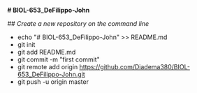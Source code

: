 **# BIOL-653_DeFilippo-John**

_## Create a new repository on the command line_

* echo "# BIOL-653_DeFilippo-John" >> README.md   
* git init   
* git add README.md   
* git commit -m "first commit"   
* git remote add origin https://github.com/Diadema380/BIOL-653_DeFilippo-John.git   
* git push -u origin master   
